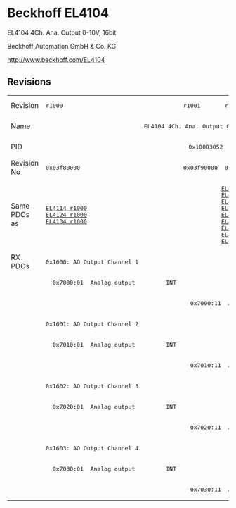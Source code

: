 # Beckhoff EL4104

EL4104 4Ch. Ana. Output 0-10V, 16bit

Beckhoff Automation GmbH & Co. KG

http://www.beckhoff.com/EL4104

## Revisions
<table>
<tr >
<td>Revision</td>
<td><pre>r1000</pre></td>
<td><pre>r1001</pre></td>
<td><pre>r1002</pre></td>
<td><pre>r1003</pre></td>
<td><pre>r1004</pre></td>
</tr>
<tr >
<td>Name</td>
<td colspan=5 align="center"><pre>EL4104 4Ch. Ana. Output 0-10V, 16bit</pre></td>
</tr>
<tr >
<td>PID</td>
<td colspan=5 align="center"><pre>0x10083052</pre></td>
</tr>
<tr >
<td>Revision No</td>
<td><pre>0x03f80000</pre></td>
<td><pre>0x03f90000</pre></td>
<td><pre>0x03fa0000</pre></td>
<td><pre>0x03fb0000</pre></td>
<td><pre>0x03fc0000</pre></td>
</tr>
<tr >
<td>Same PDOs as</td>
<td><pre><a href="EL4114">EL4114 r1000</a><br/><a href="EL4124">EL4124 r1000</a><br/><a href="EL4134">EL4134 r1000</a></pre></td>
<td colspan=3 align="center"><pre><a href="EL4114">EL4114 r1001</a><br/><a href="EL4114">EL4114 r1002</a><br/><a href="EL4114">EL4114 r1003</a><br/><a href="EL4124">EL4124 r1001</a><br/><a href="EL4124">EL4124 r1002</a><br/><a href="EL4124">EL4124 r1003</a><br/><a href="EL4134">EL4134 r1001</a><br/><a href="EL4134">EL4134 r1002</a><br/><a href="EL4134">EL4134 r1003</a></pre></td>
<td><pre><a href="EL4114">EL4114 r1004</a><br/><a href="EL4114">EL4114 r1005</a><br/><a href="EL4124">EL4124 r1004</a><br/><a href="EL4124">EL4124 r1005</a><br/><a href="EL4134">EL4134 r1004</a><br/><a href="EL4134">EL4134 r1005</a><br/><a href="EL4134-0030">EL4134-0030 r1004</a><br/><a href="EL4134-0030">EL4134-0030 r1005</a></pre></td>
</tr>
<tr class="rxpdo pdosection">
<td rowspan=12 valign=top>RX PDOs</td>
<td colspan=5 align="left"><pre>0x1600: AO Output Channel 1</pre></td>
<td></td>
</tr>
<tr class="rxpdo">
<td><pre>  0x7000:01  Analog output         INT</pre></td>
<td colspan=4 align="left"></td>
</tr>
<tr class="rxpdo">
<td></td>
<td colspan=4 align="left"><pre>  0x7000:11  Analog output         INT</pre></td>
</tr>
<tr class="rxpdo pdosection">
<td colspan=5 align="left"><pre>0x1601: AO Output Channel 2</pre></td>
</tr>
<tr class="rxpdo">
<td><pre>  0x7010:01  Analog output         INT</pre></td>
<td colspan=4 align="left"></td>
</tr>
<tr class="rxpdo">
<td></td>
<td colspan=4 align="left"><pre>  0x7010:11  Analog output         INT</pre></td>
</tr>
<tr class="rxpdo pdosection">
<td colspan=5 align="left"><pre>0x1602: AO Output Channel 3</pre></td>
</tr>
<tr class="rxpdo">
<td><pre>  0x7020:01  Analog output         INT</pre></td>
<td colspan=4 align="left"></td>
</tr>
<tr class="rxpdo">
<td></td>
<td colspan=4 align="left"><pre>  0x7020:11  Analog output         INT</pre></td>
</tr>
<tr class="rxpdo pdosection">
<td colspan=5 align="left"><pre>0x1603: AO Output Channel 4</pre></td>
</tr>
<tr class="rxpdo">
<td><pre>  0x7030:01  Analog output         INT</pre></td>
<td colspan=4 align="left"></td>
</tr>
<tr class="rxpdo">
<td></td>
<td colspan=4 align="left"><pre>  0x7030:11  Analog output         INT</pre></td>
</tr>
</table>
